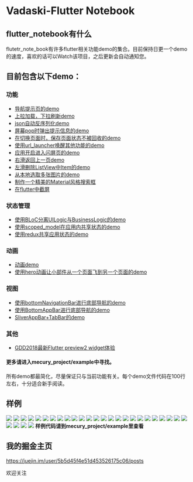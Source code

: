 # Vadaski-Flutter Notebook
## flutter_notebook有什么
flutetr_note_book有许多flutter相关功能demo的集合。目前保持日更一个demo的速度，喜欢的话可以Watch该项目，之后更新会自动通知您。

## 目前包含以下demo：
### 功能
- [导航提示页的demo](https://github.com/Vadaski/Vadaski-flutter_note_book/tree/master/mecury_project/example/slider_screen)
- [上拉加载，下拉刷新demo](https://github.com/Vadaski/Vadaski-flutter_note_book/tree/master/mecury_project/example/pull_on_loading)
- [json自动反序列化demo](https://github.com/Vadaski/Vadaski-flutter_note_book/tree/master/mecury_project/example/flutter_auto_json_parsing)
- [屏幕pop时弹出提示信息的demo](https://github.com/Vadaski/Vadaski-flutter_note_book/tree/master/mecury_project/example/will_pop_scope_demo)
- [在切换页面时，保存页面状态不被回收的demo](https://github.com/Vadaski/Vadaski-flutter_note_book/tree/master/mecury_project/example/keep_alive_demo)
- [使用url_launcher唤醒其他功能的demo](https://github.com/Vadaski/Vadaski-flutter_note_book/tree/master/mecury_project/example/url_launcher_demo)
- [应用开启进入闪屏页的demo](https://github.com/Vadaski/Vadaski-flutter_note_book/tree/master/mecury_project/example/splash_screen_demo)
- [右滑返回上一页demo](https://github.com/Vadaski/Flutter-Notebook/tree/master/mecury_project/example/right_back_demo)
- [左滑删除ListView中Item的demo](https://github.com/Vadaski/Flutter-Notebook/blob/master/mecury_project/example/swipe_to_dismiss)
- [从本地选取多张图片的demo](https://github.com/Vadaski/Flutter-Notebook/blob/master/mecury_project/example/load_multi_image)
- [制作一个精美的Material风格搜索框](https://github.com/Vadaski/Flutter-Notebook/tree/master/mecury_project/example/beaytiful_search_bar_demo)
- [在flutter中截屏](https://github.com/Vadaski/Flutter-Notebook/tree/master/mecury_project/example/widget_to_image)
### 状态管理
- [使用BLoC分离UILogic与BusinessLogic的demo](https://github.com/Vadaski/Vadaski-flutter_note_book/tree/master/mecury_project/example/bloc_demo)
- [使用scoped_model在应用内共享状态的demo](https://github.com/Vadaski/Vadaski-flutter_note_book/tree/master/mecury_project/example/scoped_demo)
- [使用redux共享应用状态的demo](https://github.com/Vadaski/Flutter-Notebook/tree/master/mecury_project/example/redux_demo)
### 动画
- [动画demo](https://github.com/Vadaski/Vadaski-flutter_note_book/tree/master/mecury_project/example/animation_demo)
- [使用hero动画让小部件从一个页面飞到另一个页面的demo](https://github.com/Vadaski/Vadaski-flutter_note_book/tree/master/mecury_project/example/hero_demo)
### 视图
- [使用bottomNavigationBar进行底部导航的demo](https://github.com/Vadaski/Vadaski-flutter_note_book/tree/master/mecury_project/example/flutter_bottomnavigationbar)
- [使用BottomAppBar进行底部导航的demo](https://github.com/Vadaski/Vadaski-flutter_note_book/tree/master/mecury_project/example/bottom_appbar_demo)
- [SliverAppBar+TabBar的demo](https://github.com/Vadaski/Vadaski-flutter_note_book/tree/master/mecury_project/example/sliver_demo)
### 其他
- [GDD2018最新Flutter preview2 widget体验](https://github.com/Vadaski/Flutter-Notebook/tree/master/mecury_project/example/release_preview2)
#### 更多请进入mecury_project/example中寻找。

所有demo都最简化，尽量保证只与当前功能有关。每个demo文件代码在100行左右，十分适合新手阅读。
## 样例
![](https://user-gold-cdn.xitu.io/2018/9/10/165c24b154c98218?w=362&h=642&f=gif&s=739273)
![](https://user-gold-cdn.xitu.io/2018/9/10/165c24b3adbbd5aa?w=362&h=640&f=gif&s=121427)
![](https://user-gold-cdn.xitu.io/2018/9/10/165c24b7bbd01af7?w=362&h=640&f=gif&s=61838)
![](https://user-gold-cdn.xitu.io/2018/9/10/165c24b9277db951?w=362&h=640&f=gif&s=55227)
![](https://user-gold-cdn.xitu.io/2018/9/10/165c24ba112a8fe8?w=362&h=640&f=gif&s=19336)
![](https://user-gold-cdn.xitu.io/2018/9/10/165c24bb474fcf1c?w=362&h=640&f=gif&s=41214)
![](https://user-gold-cdn.xitu.io/2018/9/10/165c24bc512c548a?w=362&h=640&f=gif&s=111429)
![](https://user-gold-cdn.xitu.io/2018/9/10/165c24bd266e82ab?w=362&h=640&f=gif&s=13498)
![](https://user-gold-cdn.xitu.io/2018/9/7/165b34ca822a8f54?w=362&h=642&f=gif&s=4669741)
![](https://user-gold-cdn.xitu.io/2018/9/7/165b3542f724d46a?w=362&h=642&f=gif&s=3373834)
![](https://user-gold-cdn.xitu.io/2018/9/9/165ba4afd401fc53?w=362&h=642&f=gif&s=3125329)
![](https://user-gold-cdn.xitu.io/2018/9/9/165bd164ce03a359?w=362&h=642&f=gif&s=549629)
![](https://user-gold-cdn.xitu.io/2018/9/9/165bddae47c84b18?w=362&h=642&f=gif&s=486901)
![](https://user-gold-cdn.xitu.io/2018/9/11/165c864da39b5296?w=362&h=640&f=gif&s=270132)
![](https://user-gold-cdn.xitu.io/2018/9/12/165cd5463f99cb2b?w=362&h=640&f=gif&s=627463)
![](https://user-gold-cdn.xitu.io/2018/9/12/165cd82770ff732e?w=362&h=640&f=gif&s=445737)
![](https://user-gold-cdn.xitu.io/2018/9/13/165cece8f2ad7e58?w=362&h=640&f=gif&s=158087)
![](https://user-gold-cdn.xitu.io/2018/9/18/165ec5d14697b759?w=362&h=640&f=gif&s=459186)
![](https://user-gold-cdn.xitu.io/2018/9/18/165ec5d3b3ef7b73?w=362&h=640&f=gif&s=503021)
![](https://user-gold-cdn.xitu.io/2018/9/18/165ec5dac1810db3?w=362&h=640&f=gif&s=1824992)
![](https://user-gold-cdn.xitu.io/2018/9/19/165f1adf1c7d81de?w=362&h=640&f=gif&s=3018323)
![](https://user-gold-cdn.xitu.io/2018/9/20/165f533bf04bf291?w=362&h=640&f=gif&s=203698)
![](https://user-gold-cdn.xitu.io/2018/9/21/165f7d7c790e6911?w=362&h=640&f=gif&s=172340)
![](https://user-gold-cdn.xitu.io/2018/9/22/165fd35c8909a813?w=362&h=640&f=gif&s=1992085)
![](https://user-gold-cdn.xitu.io/2018/9/22/165fd35f0d320ac1?w=362&h=640&f=gif&s=107991)
![](https://user-gold-cdn.xitu.io/2018/9/21/165fab436c967dc5?w=362&h=640&f=gif&s=243539)
![](https://user-gold-cdn.xitu.io/2018/9/21/165fab48becac4ad?w=362&h=640&f=gif&s=328637)
![](https://user-gold-cdn.xitu.io/2018/9/22/1660146a6dacd36e?w=362&h=640&f=gif&s=336267)
![](https://user-gold-cdn.xitu.io/2018/9/25/1660fcf60f384f63)
**样例代码请到mecury_project/example里查看**

## 我的掘金主页
https://juejin.im/user/5b5d45f4e51d453526175c06/posts

欢迎关注
